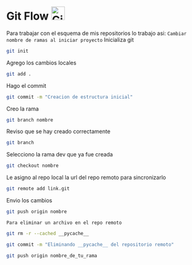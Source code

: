 # Git Flow <img src="https://github.com/VictorArdila/VictorArdila/assets/89551043/25d307e3-ef06-41e0-8cb1-a979f4f130ac" alt="GitFlow" width="35" height="35">
Para trabajar con el esquema de mis repositorios lo trabajo asi: 
`Cambiar nombre de ramas al iniciar proyecto`
Inicializa git
```bash
git init
```
Agrego los cambios locales
```bash
git add .
```
Hago el commit
```bash
git commit -m "Creacion de estructura inicial"
```
Creo la rama 
```bash
git branch nombre
```
Reviso que se hay creado correctamente
```bash
git branch 
```
Selecciono la rama dev que ya fue creada
```bash
git checkout nombre
```
Le asigno al repo local la url del repo remoto para sincronizarlo
```bash
git remote add link.git
```
Envio los cambios
```bash
git push origin nombre
```

`Para eliminar un archivo en el repo remoto`
```bash
git rm -r --cached __pycache__
```
```bash
git commit -m "Eliminando __pycache__ del repositorio remoto"
```
```bash
git push origin nombre_de_tu_rama
```
